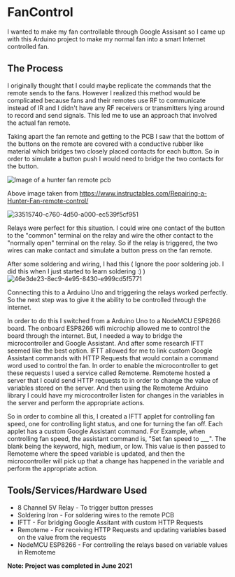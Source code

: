 # FanControl
I wanted to make my fan controllable through Google Assisant so I came up with this Arduino project to make my normal fan into a smart Internet controlled fan.

## The Process
I originally thought that I could maybe replicate the commands that the remote sends to the fans. However I realized this method would be complicated because fans and their remotes use RF to communicate instead of IR and I didn't have any RF receivers or transmitters lying around to record and send signals. This led me to use an approach that involved the actual fan remote.

Taking apart the fan remote and getting to the PCB I saw that the bottom of the buttons on the remote are covered with a conductive rubber like material which bridges two closely placed contacts for each button. So in order to simulate a button push I would need to bridge the two contacts for the button.

![Image of a hunter fan remote pcb](https://content.instructables.com/F12/3XQ6/I3BH5I4Y/F123XQ6I3BH5I4Y.jpg?auto=webp&frame=1&width=852&height=1024&fit=bounds&md=cbeea60fbb726c246b09d0b9ca62e6e1)

Above image taken from https://www.instructables.com/Repairing-a-Hunter-Fan-remote-control/

![33515740-c760-4d50-a000-ec539f5cf951](https://github.com/BrianJ-4/FanControl/assets/84641264/79313b5c-986f-4b6d-9dde-b7c5c5352bc6)

Relays were perfect for this situation. I could wire one contact of the button to the "common" terminal on the relay and wire the other contact to the "normally open" terminal on the relay. So if the relay is triggered, the two wires can make contact and simulate a button press on the fan remote.

After some soldering and wiring, I had this ( Ignore the poor soldering job. I did this when I just started to learn soldering :) )
![46e3de23-8ec9-4e95-8430-e999cd5f5771](https://github.com/BrianJ-4/FanControl/assets/84641264/eadec8f0-cb1a-4d5d-92bb-7affa18bf665)

Connecting this to a Arduino Uno and triggering the relays worked perfectly. So the next step was to give it the ability to be controlled through the internet.

In order to do this I switched from a Arduino Uno to a NodeMCU ESP8266 board. The onboard ESP8266 wifi microchip allowed me to control the board through the internet. But, I needed a way to bridge the microcontroller and Google Assistant. And after some research IFTT seemed like the best option. IFTT allowed for me to link custom Google Assistant commands with HTTP Requests that would contain a command word used to control the fan. In order to enable the microcontroller to get these requests I used a service called Remoteme. Remoteme hosted a server that I could send HTTP requests to in order to change the value of variables stored on the server. And then using the Remoteme Arduino library I could have my microcontroller listen for changes in the variables in the server and perform the appropriate actions.

So in order to combine all this, I created a IFTT applet for controlling fan speed, one for controlling light status, and one for turning the fan off. Each applet has a custom Google Assistant command. 
For Example, when controlling fan speed, the assistant command is, "Set fan speed to ___". The blank being the keyword, high, medium, or low. This value is then passed to Remoteme where the speed variable is updated, and then the microcontroller will pick up that a change has happened in the variable and perform the appropriate action.

## Tools/Services/Hardware Used
* 8 Channel 5V Relay - To trigger button presses
* Soldering Iron - For soldering wires to the remote PCB
* IFTT - For bridging Google Assitant with custom HTTP Requests
* Remoteme - For receiving HTTP Requests and updating variables based on the value from the requests
* NodeMCU ESP8266 - For controlling the relays based on variable values in Remoteme

**Note: Project was completed in June 2021**
